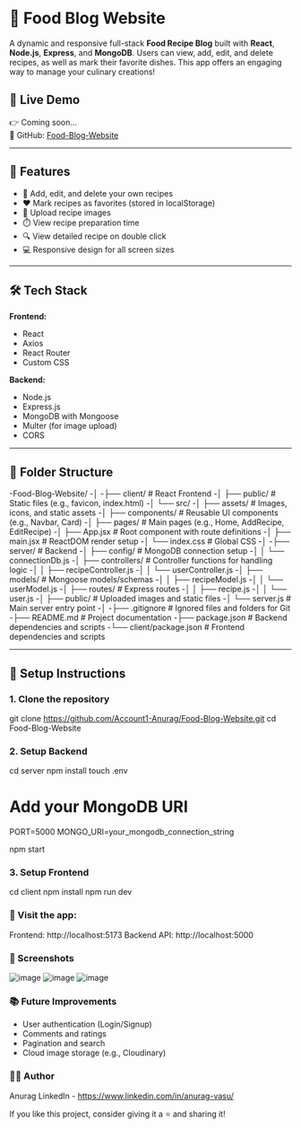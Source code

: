 # 🍲 Food Blog Website

A dynamic and responsive full-stack **Food Recipe Blog** built with **React**, **Node.js**, **Express**, and **MongoDB**. Users can view, add, edit, and delete recipes, as well as mark their favorite dishes. This app offers an engaging way to manage your culinary creations!

## 🔗 Live Demo

👉 Coming soon...  
📁 GitHub: [Food-Blog-Website](https://github.com/Account1-Anurag/Food-Blog-Website/)

---

## 🚀 Features

- 📝 Add, edit, and delete your own recipes  
- ❤️ Mark recipes as favorites (stored in localStorage)  
- 📸 Upload recipe images  
- ⏱️ View recipe preparation time  
- 🔍 View detailed recipe on double click  
- 💻 Responsive design for all screen sizes

---

## 🛠️ Tech Stack

**Frontend:**
- React
- Axios
- React Router
- Custom CSS

**Backend:**
- Node.js
- Express.js
- MongoDB with Mongoose
- Multer (for image upload)
- CORS

---

## 📁 Folder Structure

-Food-Blog-Website/
-│
-├── client/                       # React Frontend
-│   ├── public/                   # Static files (e.g., favicon, index.html)
-│   └── src/
-│       ├── assets/               # Images, icons, and static assets
-│       ├── components/           # Reusable UI components (e.g., Navbar, Card)
-│       ├── pages/                # Main pages (e.g., Home, AddRecipe, EditRecipe)
-│       ├── App.jsx               # Root component with route definitions
-│       ├── main.jsx              # ReactDOM render setup
-│       └── index.css             # Global CSS
-│
-├── server/                       # Backend
-│   ├── config/                   # MongoDB connection setup
-│   │   └── connectionDb.js
-│   ├── controllers/              # Controller functions for handling logic
-│   │   ├── recipeController.js
-│   │   └── userController.js
-│   ├── models/                   # Mongoose models/schemas
-│   │   ├── recipeModel.js
-│   │   └── userModel.js
-│   ├── routes/                   # Express routes
-│   │   ├── recipe.js
-│   │   └── user.js
-│   ├── public/                   # Uploaded images and static files
-│   └── server.js                 # Main server entry point
-│
-├── .gitignore                    # Ignored files and folders for Git
-├── README.md                     # Project documentation
-├── package.json                  # Backend dependencies and scripts
-└── client/package.json           # Frontend dependencies and scripts



---

## 🧪 Setup Instructions

### 1. Clone the repository

git clone https://github.com/Account1-Anurag/Food-Blog-Website.git
cd Food-Blog-Website

### 2. Setup Backend
cd server
npm install
touch .env
# Add your MongoDB URI
PORT=5000
MONGO_URI=your_mongodb_connection_string

npm start

### 3. Setup Frontend
cd client
npm install
npm run dev

### 📌 Visit the app:
Frontend: http://localhost:5173
Backend API: http://localhost:5000

### 📸 Screenshots
![image](https://github.com/user-attachments/assets/fdc335c8-c688-4029-8865-38c5ac34969f)
![image](https://github.com/user-attachments/assets/3cf9c607-15e7-4668-9a5e-d53279eb4d18)
![image](https://github.com/user-attachments/assets/ad79e3a7-ee95-433d-9bac-4c716fbcc04e)


### 📚 Future Improvements
- User authentication (Login/Signup)
- Comments and ratings
- Pagination and search
- Cloud image storage (e.g., Cloudinary)


### 🙋‍♂️ Author
Anurag LinkedIn - https://www.linkedin.com/in/anurag-vasu/

If you like this project, consider giving it a ⭐ and sharing it!



